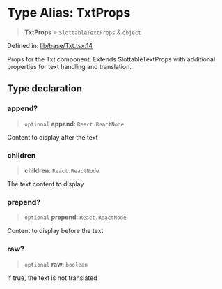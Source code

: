 # Type Alias: TxtProps

> **TxtProps** = `SlottableTextProps` & `object`

Defined in: [lib/base/Txt.tsx:14](https://github.com/aldesgroup/goaldn/blob/b43e92ae42dcd6febc9c2c8f0742ef8c669d44f6/lib/base/Txt.tsx#L14)

Props for the Txt component.
Extends SlottableTextProps with additional properties for text handling and translation.

## Type declaration

### append?

> `optional` **append**: `React.ReactNode`

Content to display after the text

### children

> **children**: `React.ReactNode`

The text content to display

### prepend?

> `optional` **prepend**: `React.ReactNode`

Content to display before the text

### raw?

> `optional` **raw**: `boolean`

If true, the text is not translated
